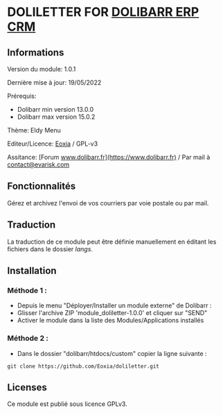 # DOLILETTER FOR [DOLIBARR ERP CRM](https://www.dolibarr.org)

## Informations

Version du module: 1.0.1

Dernière mise à jour: 19/05/2022

Prérequis:
* Dolibarr min version 13.0.0
* Dolibarr max version 15.0.2

Thème: Eldy Menu

Editeur/Licence: [Eoxia](https://www.eoxia.com) / GPL-v3

Assitance: [Forum www.dolibarr.fr](https://www.dolibarr.fr) / Par mail à contact@evarisk.com

## Fonctionnalités

Gérez et archivez l'envoi de vos courriers par voie postale ou par mail.

## Traduction

La traduction de ce module peut être définie manuellement en éditant les fichiers dans le dossier *langs*.

## Installation

### Méthode 1 :

- Depuis le menu "Déployer/Installer un module externe" de Dolibarr :
- Glisser l'archive ZIP 'module_doliletter-1.0.0' et cliquer sur "SEND"
- Activer le module dans la liste des Modules/Applications installés

### Méthode 2 :

- Dans le dossier "dolibarr/htdocs/custom" copier la ligne suivante :
```
git clone https://github.com/Eoxia/doliletter.git
```

## Licenses

Ce module est publié sous licence GPLv3.

